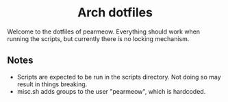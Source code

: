 <h1 align="center">Arch dotfiles</h1>
Welcome to the dotfiles of pearmeow. Everything should work when running the scripts, but currently there is no locking mechanism.

Notes
-----
- Scripts are expected to be run in the scripts directory. Not doing so may result in things breaking.
- misc.sh adds groups to the user "pearmeow", which is hardcoded.
